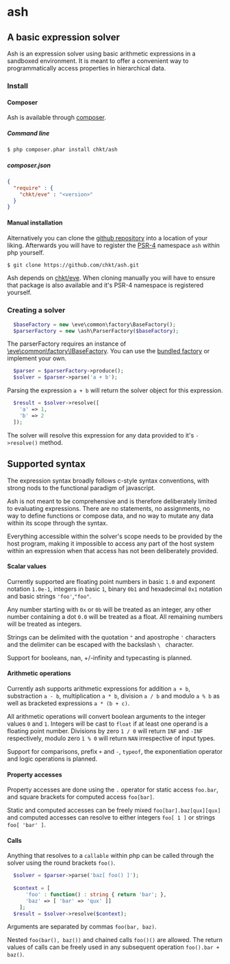 # ash
## A basic expression solver

Ash is an expression solver using basic arithmetic expressions in a sandboxed environment.
It is meant to offer a convenient way to programmatically access properties in hierarchical data.

### Install
#### Composer

Ash is available through [composer](https://getcomposer.org/).

##### Command line

```bash
$ php composer.phar install chkt/ash
``` 

##### composer.json

```json
{
  "require" : {
    "chkt/eve" : "<version>"
  }
}
```

#### Manual installation

Alternatively you can clone the [github repository](https://github.com/chkt/ash) into a location of your liking.
Afterwards you will have to register the [PSR-4](https://www.php-fig.org/psr/psr-4/) namespace `ash`
within php yourself.

```bash
$ git clone https://github.com/chkt/ash.git
``` 

Ash depends on [chkt/eve](https://github.com/chkt/eve). 
When cloning manually you will have to ensure that package is also available 
and it's PSR-4 namespace is registered yourself.

### Creating a solver

```php
  $baseFactory = new \eve\common\factory\BaseFactory();
  $parserFactory = new \ash\ParserFactory($baseFactory);
```

The parserFactory requires an instance of [\eve\common\factory\IBaseFactory](https://github.com/chkt/eve/blob/master/source/common/factory/IBaseFactory.php).
You can use the [bundled factory](https://github.com/chkt/eve/blob/master/source/common/factory/BaseFactory.php)
or implement your own.

```php
  $parser = $parserFactory->produce();
  $solver = $parser->parse('a + b');
```

Parsing the expression `a + b` will return the solver object for this expression.

```php
  $result = $solver->resolve([ 
    'a' => 1,
    'b' => 2 
  ]);
```

The solver will resolve this expression for any data provided to it's `->resolve()` method.

## Supported syntax

The expression syntax broadly follows c-style syntax conventions, with strong nods to the
functional paradigm of javascript.

Ash is not meant to be comprehensive and is therefore deliberately limited to evaluating expressions. 
There are no statements, no assignments, no way to define functions or compose data, 
and no way to mutate any data within its scope through the syntax.

Everything accessible within the solver's scope needs to be provided by the host program,
making it impossible to access any part of the host system within an expression 
when that access has not been deliberately provided.

#### Scalar values

Currently supported are floating point numbers in basic `1.0` and exponent notation `1.0e-1`, 
integers in basic `1`, binary `0b1` and hexadecimal `0x1` notation and basic strings `'foo'`,`"foo"`.

Any number starting with `0x` or `0b` will be treated as an integer, 
any other number containing a dot `0.0` will be treated as a float.
All remaining numbers will be treated as integers.

Strings can be delimited with the quotation `"` and apostrophe `'` characters
and the delimiter can be escaped with the backslash `\ ` character. 

Support for booleans, nan, +/-infinity and typecasting is planned. 

#### Arithmetic operations

Currently ash supports arithmetic expressions for addition `a + b`,
substraction `a - b`, multiplication `a * b`, division `a / b` and
modulo `a % b` as well as bracketed expressions `a * (b + c)`.

All arithmetic operations will convert boolean arguments to the integer values `0` and `1`.
Integers will be cast to `float` if at least one operand is a floating point number.
Divisions by zero `1 / 0` will return `INF` and `-INF` respectively,
modulo zero `1 % 0` will return `NAN` irrespective of input types.

Support for comparisons, prefix `+` and `-`, `typeof`, the exponentiation operator
and logic operations is planned. 

#### Property accesses

Property accesses are done using the `.` operator for static access `foo.bar`, and
square brackets for computed access `foo[bar]`.

Static and computed accesses can be freely mixed `foo[bar].baz[qux][qux]` and
computed accesses can resolve to either integers `foo[ 1 ]` or strings `foo[ 'bar' ]`.

#### Calls

Anything that resolves to a `callable` within php can be called through the solver
using the round brackets `foo()`.

```php
  $solver = $parser->parse('baz[ foo() ]');
  
  $context = [
      'foo' : function() : string { return 'bar'; },
      'baz' => [ 'bar' => 'qux' ]]
    ];
  $result = $solver->resolve($context);
```

Arguments are separated by commas `foo(bar, baz)`.

Nested `foo(bar(), baz())` and chained calls `foo()()` are allowed.
The return values of calls can be freely used in any subsequent operation `foo().bar + baz()`. 

